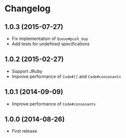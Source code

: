 # Changelog

## 1.0.3 (2015-07-27)

- Fix implementation of `Queue#push_dup`
- Add tests for undefined specifications

## 1.0.2 (2015-02-27)

- Support JRuby
- Improve performance of `Code#[]` and `Code#consonants`

## 1.0.1 (2014-09-09)

- Improve performance of `Code#consonants`

## 1.0.0 (2014-08-26)

- First release
